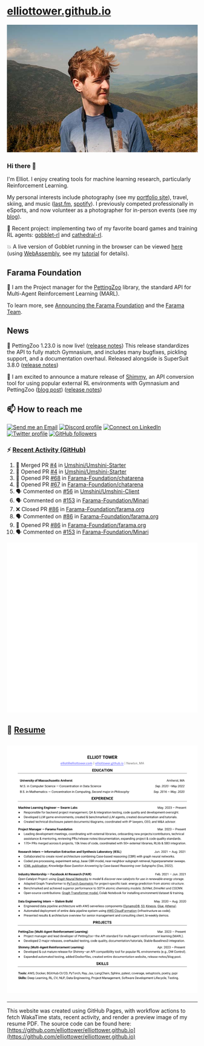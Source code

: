 # [elliottower.github.io](https://github.com/elliottower/elliottower.github.io)

[![A wild Elliot on Mt Washington](https://raw.githubusercontent.com/elliottower/elliottower.github.io/main/src/jpg/DSCF7539-600px.jpg?raw=true)](https://raw.githubusercontent.com/elliottower/elliottower.github.io/main/src/jpg/DSCF7539.jpg?raw=true)

### Hi there 👋

I'm Elliot. I enjoy creating tools for machine learning research, particularly Reinforcement Learning.

My personal interests include photography (see my [portfolio site](https://www.elliottower.com/)), travel, skiing, and music ([last.fm](https://www.last.fm/user/ajsdlfkwer), [spotify](https://open.spotify.com/user/12132818380)). I previously competed professionally in eSports, and now volunteer as a photographer for in-person events (see my [blog](https://www.elliottower.com/stories/?category=events)).

🤖 Recent project: implementing two of my favorite board games and training RL agents: [gobblet-rl](https://github.com/elliottower/gobblet-rl) and [cathedral-rl](https://github.com/elliottower/cathedral-rl). 

💥 A live version of Gobblet running in the browser can be viewed [here](https://elliottower.github.io/gobblet-rl/) (using [WebAssembly](https://webassembly.org/), see my [tutorial](https://github.com/elliottower/gobblet-rl/blob/main/tutorials/WebAssembly/web_assembly.md) for details).

## Farama Foundation

🚀 I am the Project manager for the [PettingZoo](https://github.com/Farama-Foundation/PettingZoo) library, the standard API for Multi-Agent Reinforcement Learning (MARL). 

To learn more, see [Announcing the Farama Foundation](https://farama.org/Announcing-The-Farama-Foundation) and the [Farama Team](https://farama.org/team).

## News

🎉 PettingZoo 1.23.0 is now live! ([release notes](https://github.com/Farama-Foundation/PettingZoo/releases/tag/1.23.0)) This release standardizes the API to fully match Gymnasium, and includes many bugfixes, pickling support, and a documentation overhaul. Released alongside is SuperSuit 3.8.0 ([release notes](https://github.com/Farama-Foundation/SuperSuit/releases/tag/3.8.0)) 

<!-- ![GitHub Release Date](https://img.shields.io/github/release-date/Farama-Foundation/PettingZoo) -->

🎉 I am excited to announce a mature release of [Shimmy](https://github.com/Farama-Foundation/Shimmy), an API conversion tool for using popular external RL environments with Gymnasium and PettingZoo ([blog post](https://farama.org/Announcing-Shimmy)) ([release notes](https://github.com/Farama-Foundation/Shimmy/releases/tag/v1.0.0)) 

## 📫 How to reach me

 [![Send me an Email](https://img.shields.io/badge/email-elliot%40elliottower.com-blue)](mailto:elliot@elliottower.com)
 [![Discord profile](https://img.shields.io/badge/Discord-7289DA?style=flat&logo=discord&logoColor=white)](https://discord.com/users/83091537923145728)
 [![Connect on LinkedIn](https://img.shields.io/badge/--linkedin?label=LinkedIn&logo=LinkedIn&style=social)](https://www.linkedin.com/in/elliot-tower)
 [![Twitter profile](https://img.shields.io/twitter/follow/elliottower?style=social)](https://twitter.com/ElliotTower/)
 [![GitHub followers](https://img.shields.io/github/followers/elliottower?style=social)](https://github.com/elliottower/)

### ⚡ [Recent Activity (GitHub)](https://github.com/elliottower)

<!--START_SECTION:activity-->
1. 🎉 Merged PR [#4](https://github.com/Umshini/Umshini-Starter/pull/4) in [Umshini/Umshini-Starter](https://github.com/Umshini/Umshini-Starter)
2. 💪 Opened PR [#4](https://github.com/Umshini/Umshini-Starter/pull/4) in [Umshini/Umshini-Starter](https://github.com/Umshini/Umshini-Starter)
3. 💪 Opened PR [#68](https://github.com/Farama-Foundation/chatarena/pull/68) in [Farama-Foundation/chatarena](https://github.com/Farama-Foundation/chatarena)
4. 💪 Opened PR [#67](https://github.com/Farama-Foundation/chatarena/pull/67) in [Farama-Foundation/chatarena](https://github.com/Farama-Foundation/chatarena)
5. 🗣 Commented on [#56](https://github.com/Umshini/Umshini-Client/pull/56#issuecomment-1778203870) in [Umshini/Umshini-Client](https://github.com/Umshini/Umshini-Client)
6. 🗣 Commented on [#153](https://github.com/Farama-Foundation/Minari/pull/153#issuecomment-1776181113) in [Farama-Foundation/Minari](https://github.com/Farama-Foundation/Minari)
7. ❌ Closed PR [#86](https://github.com/Farama-Foundation/farama.org/pull/86) in [Farama-Foundation/farama.org](https://github.com/Farama-Foundation/farama.org)
8. 🗣 Commented on [#86](https://github.com/Farama-Foundation/farama.org/pull/86#issuecomment-1776085486) in [Farama-Foundation/farama.org](https://github.com/Farama-Foundation/farama.org)
9. 💪 Opened PR [#86](https://github.com/Farama-Foundation/farama.org/pull/86) in [Farama-Foundation/farama.org](https://github.com/Farama-Foundation/farama.org)
10. 🗣 Commented on [#153](https://github.com/Farama-Foundation/Minari/pull/153#issuecomment-1774178272) in [Farama-Foundation/Minari](https://github.com/Farama-Foundation/Minari)
<!--END_SECTION:activity-->


<picture>
  <a href="https://metrics.lecoq.io/insights?user=elliottower">
   <img src="/github-metrics.svg" alt="Metrics">
  </a>
</picture>

## 📄 [Resume](https://elliottower.github.io/src/pdf/resume.pdf)

<!-- PDF-TO-MARKDOWN:START -->
![Page 1](src/png/page1.png "Page 1")
---
<!-- PDF-TO-MARKDOWN:END -->

----

This website was created using GitHub Pages, with workflow actions to fetch WakaTime stats, recent activity, and render a preview image of my resume PDF. The source code can be found here: [https://github.com/elliottower/elliottower.github.io](https://github.com/elliottower/elliottower.github.io)
